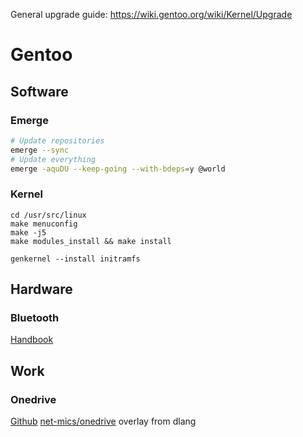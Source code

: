 General upgrade guide: https://wiki.gentoo.org/wiki/Kernel/Upgrade

Gentoo
======

Software
--------

### Emerge

```bash
# Update repositories
emerge --sync
# Update everything
emerge -aquDU --keep-going --with-bdeps=y @world
```

### Kernel

```
cd /usr/src/linux
make menuconfig
make -j5
make modules_install && make install
```

```
genkernel --install initramfs
```


Hardware
--------

### Bluetooth

[Handbook](https://wiki.gentoo.org/wiki/Bluetooth#Device_pairing)


Work
----

### Onedrive

[Github](https://github.com/skilion/onedrive)
[net-mics/onedrive](https://gpo.zugaina.org/net-misc/onedrive) overlay from dlang


